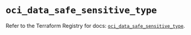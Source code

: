 # `oci_data_safe_sensitive_type`

Refer to the Terraform Registry for docs: [`oci_data_safe_sensitive_type`](https://registry.terraform.io/providers/oracle/oci/7.19.0/docs/resources/data_safe_sensitive_type).
